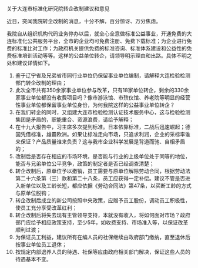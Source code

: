 关于大连市标准化研究院转企改制建议和意见

近日，突闻我院转企改制的消息，十分不解，百分惊讶、万分焦虑。

我院自从组织机构代码业务停办以后，就全心全意做标准公益事业，开通免费的大连标准化公共服务平台，全市的企业均可免费注册、免费下载标准；为企业进行免费的标准比对工作；为政府机关提供免费的标准咨询、标准体系建设和公益性的免费标准培训活动等等。这样的公益单位转企，请领导明示理由和出路。具体不明之处和建议详情如下。

1.	鉴于辽宁省及兄弟省市同行业单位仍保留事业单位编制，请解释大连检验检测部门转企改制的理由；
2.	此次全市共有350余家事业单位参与改革，只有18家单位转企，剩余的330余家事业单位都没有收费项目吗？像市游泳馆、市殡仪馆、养老院等明显的经营性事业单位都保留事业单位身份，为何我院这样的公益事业单位转企？
3.	在我们转企的同时，又组建大连市检验检测认证技术服务中心，这与检验检测集团是矛盾的，职能重合、资源浪费，请给予解释；
4.	在十九大报告中，习主席多次提到标准。日本依靠标准，二战后迅速崛起；德国凭借标准，雄霸欧洲。如果让标准走向市场，只追求利润，企业的采标率谁来保证？产品质量谁来负责？这与我市企业科学发展是背道而驰、自相矛盾的；
5.	改制后是否存在相应的市场环境，是否能与行业的上级单位处于同等的地位，能否与兄弟单位公平竞争，政策的制定者是否已经调查清楚；
6.	转企改制后，原单位予以撤销，员工需要与原单位解除劳动合同，根据劳动法第二十六条第（三）款和第二十八条，员工应获得一定补偿。建议不管是否进入新单位以及工龄长短，都应依据《劳动合同法》第47条，以买断工龄的方式与原单位脱钩；
7.	转企改制后成立的新公司按照中央政策，应赠予员工股份，调动员工积极性，使员工充分享受改革红利；
8.	转企改制后将失去现有主管领导支持，本就没有收入，将如何面对市场？政府部门应给予相应政策支持，至少5年，如收费支持、市场准入等，以保证改革顺利过渡；
9.	为保证员工利益，建议所有在编人员的社保继续由政府部门缴纳，直至退休后按事业单位员工退休；
10.	按规定内部退养人员的待遇、社保等应由政府相关部门解决，保证这些人员的待遇基本不变。

